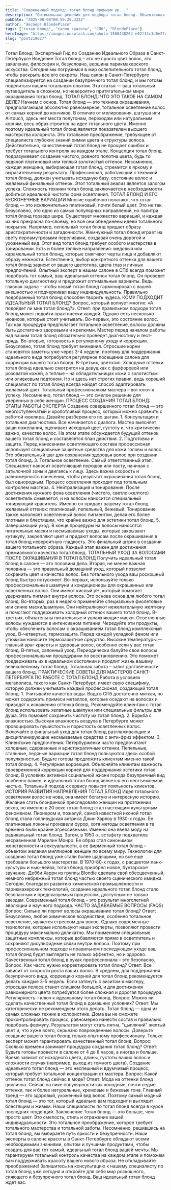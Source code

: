 ```yaml
---
title: "Современный подход: тотал блонд премиум ур..."
description: "Оптимальные решения для подбора тотал блонд. Объективная оценка доступных альтернатив. Получите персональные рекомендации от экспертов BlondePlace. Эксклюзивные ..."
pubDate: "2025-08-08T00:50:29.332Z"
author: "Эксперт BlondePlace"
tags: ["тотал блонд", "салон красоты", "СПб", "BlondePlace"]
heroImage: "https://images.unsplash.com/photo-1560448204-e02f11c3d0e2?q=80&w=800&auto=format&fit=crop"
slug: "post219027"
---
```


Тотал Блонд: Экспертный Гид по Созданию Идеального Образа в Санкт-Петербурге Введение Тотал блонд – это не просто цвет волос, это заявление, философия и, безусловно, вершина парикмахерского искусства. Сегодня мы погрузимся в мир ослепительного тотал блонд, чтобы раскрыть все его секреты. Наш салон в Санкт-Петербурге специализируется на создании безупречного тотал блонд, и мы готовы поделиться нашим тотальным опытом. Эта статья — ваш тотальный путеводитель в сложном, но невероятно притягательном мире окрашивания тотал блонд. ТОТАЛ БЛОНД: ЧТО ЭТО ТАКОЕ НА САМОМ ДЕЛЕ? Начнем с основ. Тотал блонд — это техника окрашивания, предполагающая абсолютно равномерное, тотальное осветление волос от самых корней до кончиков. В отличие от мелирования, шатуша или Airtouch, здесь нет места полутонам, переходам или натуральным корням, весь образ строится на идее тотального цвета. Именно поэтому идеальный тотал блонд является показателем высшего мастерства колориста. Это тотальное преображение, требующее от специалиста глубоких знаний химии цвета и структуры волоса. Действительно, качественный тотал блонд не прощает ошибок и требует тотального контроля на каждом этапе. Концепция тотал блонд подразумевает создание чистого, ровного полотна цвета, будь то ледяной платиновый или теплый золотистый оттенок. Несомненно, каждая женщина, выбирающая тотал блонд, стремится к яркому и выразительному результату. Профессионал, работающий с техникой тотал блонд, должен учитывать исходную базу, состояние волос и желаемый финальный оттенок. Этот тотальный анализ является залогом успеха. Сложность техники тотал блонд заключается в необходимости добиться идеальной чистоты фона осветления. ТОТАЛ БЛОНД И ЕГО БЕСКОНЕЧНЫЕ ВАРИАЦИИ Многие ошибочно полагают, что тотал блонд — это исключительно платиновый, почти белый цвет. Это не так. Безусловно, это одно из самых популярных направлений, но палитра тотал блонд гораздо шире. Существует множество вариаций, и каждая из них прекрасна по-своему, но все они объединены идеей тотального покрытия. Например, пепельный тотал блонд придает образу аристократичности и загадочности. Жемчужный тотал блонд играет на свету перламутровыми переливами, создавая очень дорогой и ухоженный вид. Этот вид тотал блонд требует особого мастерства в тонировании. Есть и более теплые направления: медовый или карамельный тотал блонд, которые смягчают черты лица и добавляют образу нежности. Естественно, выбор конкретного оттенка для вашего тотал блонд зависит от вашего цветотипа, цвета глаз и личных предпочтений. Опытный эксперт в нашем салоне в СПб всегда поможет подобрать тот самый, ваш идеальный оттенок тотал блонд. Он проведет тотальную диагностику и предложит оптимальные варианты. Ведь главная задача – чтобы новый тотал блонд гармонировал с вашей внешностью и подчеркивал вашу индивидуальность. Правильно подобранный тотал блонд способен творить чудеса. КОМУ ПОДХОДИТ ИДЕАЛЬНЫЙ ТОТАЛ БЛОНД? Вопрос, который волнует многих: «А подойдет ли мне тотал блонд?». Ответ: при правильном подходе тотал блонд может подойти практически каждой. Однако есть несколько нюансов, которые стоит учитывать. Во-первых, это состояние волос. Так как процедура предполагает тотальное осветление, волосы должны быть достаточно здоровыми и крепкими. Мастер перед началом работы над вашим тотал блонд обязательно проведет диагностику и тест-прядь. Во-вторых, готовность к регулярному уходу и коррекции. Безусловно, тотал блонд требует внимания. Отросшие корни становятся заметны уже через 3-4 недели, поэтому для поддержания идеального вида потребуется регулярное посещение салона для коррекции вашего тотал блонд. В-третьих, цветотип. Холодные оттенки тотал блонд идеально смотрятся на девушках с фарфоровой или розоватой кожей, а теплые – на обладательницах кожи с золотистым или оливковым подтоном. Но и здесь нет строгих правил, ведь хороший специалист по тотал блонд всегда найдет способ адаптировать желаемый цвет. Тотальный профессионализм мастера – вот ключ к успеху. Несомненно, тотал блонд — это смелое решение для уверенных в себе женщин. ПРОЦЕСС СОЗДАНИЯ ТОТАЛ БЛОНД: ЭТАПЫ РАБОТЫ ЭКСПЕРТА Создание совершенного тотал блонд — это многоступенчатый и кропотливый процесс, который можно сравнить с работой ювелира. Давайте разберем его по шагам. 1. Консультация и тотальная диагностика. Все начинается с диалога. Мастер выясняет ваши пожелания, оценивает исходный цвет, густоту и, что критически важно, качество волос. На этом этапе обсуждается будущий оттенок вашего тотал блонд и составляется план действий. 2. Подготовка и защита. Перед нанесением осветляющего состава профессионал использует специальные защитные средства для кожи головы и волос. Это обязательный шаг для сохранения здоровья волос при создании тотал блонд. 3. Тотальное осветление. Самый ответственный этап. Специалист наносит осветляющий порошок или пасту, начиная с затылочной зоны и двигаясь к лицу. Здесь важна скорость и равномерность нанесения, чтобы результат окрашивания тотал блонд был однородным. Процесс осветления проходит под тотальным контролем мастера. 4. Нейтрализация и тонирование. После достижения нужного фона осветления (чистого, светло-желтого) осветлитель смывается, и на волосы наносится специальный тонирующий краситель. Именно он придает вашему тотал блонд желаемый оттенок: платиновый, пепельный, бежевый. Тонирование также наполняет осветленный волос пигментом, делая его более плотным и блестящим, что крайне важно для эстетики тотал блонд. 5. Завершающий уход. В конце процедуры на волосы наносятся питательные маски и несмываемые уходы, которые закрывают кутикулу, закрепляют цвет и придают волосам после окрашивания в тотал блонд невероятную гладкость. Это финальный штрих в создании вашего тотального образа. Каждый этап важен для достижения премиального качества тотал блонд. ТОТАЛЬНЫЙ УХОД ЗА ВОЛОСАМИ ПОСЛЕ ОКРАШИВАНИЯ В ТОТАЛ БЛОНД Получить идеальный тотал блонд в салоне — это половина дела. Вторая, не менее важная половина — это правильный домашний уход, который позволит сохранить цвет и качество волос. Без тотального ухода ваш роскошный блонд быстро потускнеет. Во-первых, используйте только профессиональные шампуни и кондиционеры для окрашенных или осветленных волос. Они имеют кислый pH, который помогает удерживать пигмент внутри волоса. Это основа основ для любого тотал блонд. Во-вторых, раз в неделю применяйте специальные фиолетовые или синие маски/шампуни. Они нейтрализуют нежелательную желтизну и помогают поддерживать холодный оттенок вашего тотал блонд. В-третьих, обязательны питательные и увлажняющие маски. Осветленные волосы нуждаются в интенсивном питании. Чередуйте эти продукты, чтобы обеспечить волосам с окрашиванием тотал блонд комплексный уход. В-четвертых, термозащита. Перед каждой укладкой феном или утюжком наносите термозащитное средство. Высокие температуры — главный враг красоты и здоровья волос, особенно если у вас тотал блонд. В-пятых, салонный уход. Периодически балуйте свои волосы профессиональными процедурами по восстановлению. Это поможет поддерживать их в идеальном состоянии и продлит жизнь вашему великолепному тотал блонд. Тотальная забота – залог долговечности вашего блонд. ПРАКТИЧЕСКИЕ СОВЕТЫ ДЛЯ МАСТЕРОВ САНКТ-ПЕТЕРБУРГА ПО РАБОТЕ С ТОТАЛ БЛОНД Работа в условиях мегаполиса, такого как Санкт-Петербург, имеет свою специфику, которую должен учитывать каждый профессионал, создающий тотал блонд. 1. Учитывайте качество воды. Вода в СПб достаточно мягкая, но может содержать примеси металлов, которые оседают на волосах и приводят к искажению оттенка блонд. Рекомендуйте клиентам с тотал блонд использовать хелатные шампуни или специальные фильтры для душа. Это поможет сохранить чистоту их тотал блонд. 2. Борьба с влажностью. Высокая влажность воздуха в Петербурге может провоцировать пушистость и пористость осветленных волос. Включайте в финальный уход для тотал блонд разглаживающие и дисциплинирующие несмываемые средства с анти-фриз эффектом. 3. Клиентские предпочтения. Петербурженки часто предпочитают холодные, сдержанные и аристократичные оттенки. Пепельные, стальные, ледяные вариации тотал блонд пользуются здесь особой популярностью. Будьте готовы предложить клиентам именно такой тотал блонд. 4. Регулярная коррекция. Объясняйте клиентам важность своевременной коррекции корней для поддержания эстетики тотал блонд. В условиях активной социальной жизни города безупречный вид особенно важен, и идеальный тотал блонд является его неотъемлемой частью. Тотальный подход к сервису повысит лояльность клиентов. ИСТОРИЯ РАЗВИТИЯ НАПРАВЛЕНИЯ ТОТАЛ БЛОНД Идея тотального осветления волос не нова, она имеет богатую и интересную историю. Желание стать блондинкой преследовало женщин на протяжении веков, но именно в 20 веке тотал блонд стал настоящим культурным феноменом. Пионером и, пожалуй, самой известной иконой тотал блонд стала голливудская актриса Джин Харлоу в 1930-х годах. Ее платиновые локоны произвели фурор, хотя методы осветления в те времена были крайне агрессивными. Именно она ввела моду на радикальный тотал блонд. Затем, в 1950-х, эстафету подхватила несравненная Мэрилин Монро. Ее образ стал синонимом женственности и сексуальности, а ее фирменный тотал блонд – объектом желания миллионов женщин по всему миру. Технологии для создания тотал блонд уже стали более щадящими, но все еще требовали большого мастерства. В 1970-80-х годах, с расцветом панк-культуры и нью-вейва, тотал блонд приобрел новое, бунтарское звучание. Дебби Харри из группы Blondie сделала свой обесцвеченный, немного небрежный тотал блонд частью своего сценического имиджа. Сегодня, благодаря развитию химической промышленности и парикмахерских технологий, создание идеального тотал блонд стало безопасным и предсказуемым процессом, доступным не только звездам. Современный тотал блонд – это результат многолетней эволюции и научного подхода. ЧАСТО ЗАДАВАЕМЫЕ ВОПРОСЫ (FAQS) Вопрос: Сильно ли портит волосы окрашивание тотал блонд? Ответ: Безусловно, любое химическое воздействие, особенно тотальное осветление, является стрессом для волос. Однако современные технологии, которые используют наши эксперты, позволяют провести процедуру максимально деликатно. Мы применяем специальные защитные комплексы, которые добавляются прямо в осветлитель и сохраняют дисульфидные связи внутри волоса. Поэтому при профессиональном подходе и правильном последующем уходе ваш тотал блонд будет выглядеть не только эффектно, но и здорово. Качественный тотал блонд в руках профессионала – это безопасно. Вопрос: Как часто нужно корректировать тотал блонд? Ответ: Все зависит от скорости роста ваших волос. В среднем, для поддержания безупречного вида, коррекцию корней для тотал блонд рекомендуется делать каждые 3-5 недель. Если затянуть с визитом к мастеру, отросшая полоса станет слишком большой, и для достижения равномерного цвета потребуется более сложная и дорогая процедура. Регулярность – ключ к идеальному тотал блонд. Вопрос: Можно ли сделать качественный тотал блонд в домашних условиях? Ответ: Мы категорически не рекомендуем этого делать. Тотал блонд — одна из самых сложных техник в колористике. Дома вы не сможете проконтролировать процесс, равномерно нанести состав и правильно подобрать формулу. Результатом могут стать пятна, "цыплячий" желтый цвет и, что хуже всего, серьезно поврежденные волосы. Доверьте создание вашего тотал блонд только опытному профессионалу. Только эксперт может гарантировать качественный тотал блонд. Вопрос: Сколько времени занимает процедура создания тотал блонд? Ответ: Будьте готовы провести в салоне от 4 до 8 часов, а иногда и больше. Время зависит от исходного цвета, длины, густоты ваших волос и сложности случая (например, выход из темного цвета). Создание идеального тотал блонд — это неспешный и вдумчивый процесс, который требует тотальной концентрации от мастера. Вопрос: Какой оттенок тотал блонд сейчас в моде? Ответ: Мода на оттенки блонд циклична. Сейчас на пике популярности как холодные, почти седые оттенки, так и более натуральные, кремовые и бежевые тона. Главный тренд — это здоровый, ухоженный вид волос. Поэтому самый модный тотал блонд — это тот, который идеально вам подходит и выглядит блестящим и живым. Наши специалисты по тотал блонд всегда в курсе последних тенденций. Заключение Тотал блонд — это больше, чем просто цвет. Это смелость, стиль и отражение вашей индивидуальности. Это тотальное преображение, которое требует тотального мастерства и тотальной заботы. Несомненно, решившись на тотал блонд, вы выбираете путь яркости и безупречности. Наши эксперты в салоне красоты в Санкт-Петербурге обладают всеми необходимыми знаниями, опытом и лучшими продуктами, чтобы создать для вас тот самый, идеальный тотал блонд вашей мечты. Мы гарантируем тотальный контроль качества на каждом этапе и поможем вам поддерживать красоту вашего нового образа. Не откладывайте преображение! Запишитесь на консультацию к нашему специалисту по тотал блонд уже сегодня и откройте для себя мир роскошного, сияющего и безупречного тотал блонд. Ваш идеальный тотал блонд ждет вас.